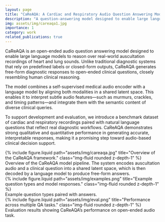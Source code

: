 ```yaml
---
layout: page
title: "CaReAQA: A Cardiac and Respiratory Audio Question Answering Model for Open-Ended Diagnostic Reasoning"
description: "A question-answering model designed to enable large language models to perform diagnostic reasoning over auscultation audio recordings from real-world clinical data."
img: assets/img/careaqa1.jpg
importance: 1
category: work
related_publications: true
---
```


CaReAQA is an open-ended audio question answering model designed to enable large language models to reason over real-world auscultation recordings of heart and lung sounds. Unlike traditional diagnostic systems that rely on predefined labels or closed-form outputs, CaReAQA generates free-form diagnostic responses to open-ended clinical questions, closely resembling human clinical reasoning.

The model combines a self-supervised medical audio encoder with a language model by aligning both modalities in a shared latent space. This enables it to interpret subtle audio features—such as murmurs, crackles, and timing patterns—and integrate them with the semantic content of diverse clinical queries.

To support development and evaluation, we introduce a benchmark dataset of cardiac and respiratory recordings paired with natural language questions that reflect real diagnostic workflows. CaReAQA demonstrates strong qualitative and quantitative performance in generating accurate, interpretable responses, making it a promising step toward audio-based clinical decision support.

<div class="row mt-4">
  <div class="col-sm-12">
    {% include figure.liquid path="assets/img/careaqa.jpg" title="Overview of the CaReAQA framework." class="img-fluid rounded z-depth-1" %}
  </div>
</div>

<div class="caption">
  Overview of the CaReAQA model pipeline. The system encodes auscultation audio and a clinical question into a shared latent space, which is then decoded by a language model to produce free-form answers.
</div>

<div class="row mt-4">
  <div class="col-sm-12">
    {% include figure.liquid path="assets/img/examples.png" title="Example question types and model responses." class="img-fluid rounded z-depth-1" %}
  </div>
</div>

<div class="caption">
  Example question types paired with answers.
</div>

<div class="row mt-4">
  <div class="col-sm-12">
    {% include figure.liquid path="assets/img/eval.png" title="Performance across multiple QA tasks." class="img-fluid rounded z-depth-1" %}
  </div>
</div>

<div class="caption">
  Evaluation results showing CaReAQA’s performance on open-ended audio task.
</div>


